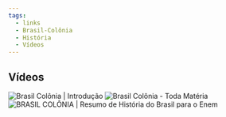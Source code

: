 ```yaml
---
tags:
  - links
  - Brasil-Colônia
  - História
  - Vídeos
---
```

## Vídeos
![Brasil Colônia | Introdução](https://youtu.be/sP2kl0irjBQ?si=BqZ0q-QIVMHgkFIr)
![Brasil Colônia - Toda Matéria](https://youtu.be/6xFgUphkggw?si=MKM-_ZvsVZ4c0xAy)
![BRASIL COLÔNIA | Resumo de História do Brasil para o Enem](https://youtu.be/RX2eB7zf87g?si=_9BUqjdjZ0oNXivL)
